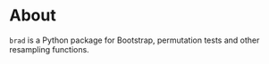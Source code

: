# About

`brad` is a Python package for Bootstrap, permutation tests and other resampling functions.
